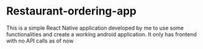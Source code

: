 # Restaurant-ordering-app
This is a simple React Native application developed by me to use some functionalities and create a working android application. It only has frontend with no API calls as of now
